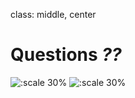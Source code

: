 class: middle, center

# Questions _??_


![:scale 30%](https://i.imgur.com/g6PwK2I.jpg) ![:scale 30%](https://i.imgur.com/J7jIDg8.jpg)
